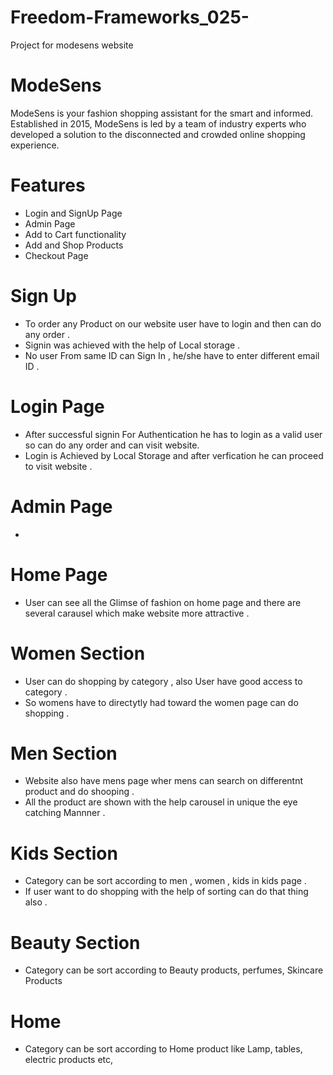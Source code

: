 # Freedom-Frameworks_025-
Project for modesens website 
# ModeSens
ModeSens is your fashion shopping assistant for the smart and informed. Established in 2015, ModeSens is led by a team of industry experts who developed a solution to the disconnected and crowded online shopping experience.


# Features
- Login and SignUp Page
- Admin Page
- Add to Cart functionality
- Add and Shop Products
- Checkout Page

  
# Sign Up 
- To order any Product on our website user have to login and then can do any order .
- Signin was achieved with the help of Local storage .
- No user From same ID can Sign In , he/she have to enter different email ID .

  
# Login Page
- After successful signin For Authentication he has to login as a valid user so can do any order and can visit website.
- Login is Achieved by Local Storage and after verfication he can proceed to visit website .

# Admin Page
- 

# Home Page
- User can see all the Glimse of fashion on home page and there are several carausel which make website more attractive .

# Women Section
- User can do shopping by category , also User have good access to category .
- So womens have to directytly had toward the women page can do shopping .

# Men Section
- Website also have mens page wher mens can search on differentnt product and do shooping .
- All the product are shown with the help carousel in unique the eye catching Mannner .

# Kids Section
- Category can be sort according to men , women , kids in kids page .
- If user want to do shopping with the help of sorting can do that thing also .

# Beauty Section
- Category can be sort according to Beauty products, perfumes, Skincare Products

# Home
- Category can be sort according to Home product like Lamp, tables, electric products etc,



 
